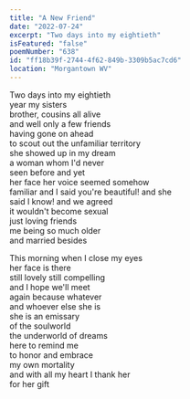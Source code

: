 ```yaml
---
title: "A New Friend"
date: "2022-07-24"
excerpt: "Two days into my eightieth"
isFeatured: "false"
poemNumber: "638"
id: "ff18b39f-2744-4f62-849b-3309b5ac7cd6"
location: "Morgantown WV"
---
```


Two days into my eightieth  
year my sisters  
brother, cousins all alive  
and well only a few friends  
having gone on ahead  
to scout out the unfamiliar territory  
she showed up in my dream  
a woman whom I'd never  
seen before and yet  
her face her voice seemed somehow  
familiar and I said you're beautiful! and she  
said I know! and we agreed  
it wouldn't become sexual  
just loving friends  
me being so much older  
and married besides

This morning when I close my eyes  
her face is there  
still lovely still compelling  
and I hope we'll meet  
again because whatever  
and whoever else she is  
she is an emissary  
of the soulworld  
the underworld of dreams  
here to remind me  
to honor and embrace  
my own mortality  
and with all my heart I thank her  
for her gift
